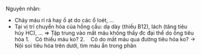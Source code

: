 Nguyên nhân:
- Chảy máu rỉ rả hay ồ ạt do các ổ loét, …
- Tại vị trí chuyển hóa của hồng cầu: dạ dày (thiếu B12), lách (tăng tiêu hủy HC), …
=> Tập trung vào mất máu không thấy đc đại thể do ống tiêu hóa
	1.    Có thiếu máu ko?
	2.    Có do mất máu qua đường tiêu hóa ko? -> Nội soi tiêu hóa trên dưới, tìm máu ẩn trong phân